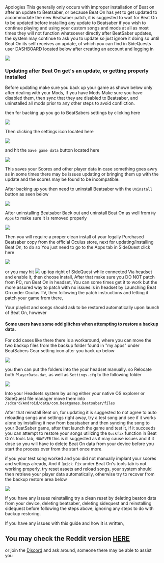 Apologies This generally only occurs with improper installation of Beat on after an update to Beatsaber, or because Beat On has yet to get updated to accommodate the new Beatsaber patch, it is suggested to wait for Beat On to be updated before installing any update to Beatsaber if you wish to continue playing and using your custom songs and mods at all as most times they will not function whatsoever directly after BeatSaber updates, the system may continue to ask you to update so just ignore it doing so until Beat On its self receives an update, of which you can find in SideQuests user DASHBOARD located below after creating an account and logging in

![](https://cdn.discordapp.com/attachments/615234075778875453/622169816719032361/Dashboard.png)


### Updating after Beat On get's an update, or getting properly installed 

Before updating make sure you back up your game as shown below only after dealing with your Mods,
If you have Mods Make sure you have disabled them, then sync that they are disabled to Beatsaber, and uninstalled all mods prior to any other steps to avoid confliction.

then for backing up you go to BeatSabers settings by clicking here

![](https://cdn.discordapp.com/attachments/608376262347587595/608407563263803396/Screenshot_1081.png)

Then clicking the settings icon located here

![](https://cdn.discordapp.com/attachments/608376262347587595/608408734515068943/Beatsaber_setting.png)


and hit the `Save game data` button located here

![](https://cdn.discordapp.com/attachments/608376262347587595/608409252272406607/backups.png)


This saves your Scores and other player data in case something goes awry as in some times there may be issues updating or bringing them up with the update and the scores may be found to be incompatible.


After backing up you then need to uninstall Beatsaber with the `Uninstall` button as seen below

![](https://cdn.discordapp.com/attachments/608376262347587595/608405621741715487/Uninstall.png)

After uninstalling Beatsaber Back out and uninstall Beat On as well from `My Apps` to make sure it is removed properly

![](https://cdn.discordapp.com/attachments/608376262347587595/608398315914133520/Screenshot_1080.png)

Then you will require a proper clean install of your legally Purchased Beatsaber copy from the official Oculus store, next for updating/installing Beat On, to do so You just need to go to the Apps tab in SideQuest click here


 [![](https://cdn.discordapp.com/attachments/608376262347587595/610258661109006347/Screenshot_1198.png)](https://sidequestvr.com/#/app/14) 

or you may hit ![](https://cdn.discordapp.com/attachments/608376262347587595/608391608572051457/Screenshot_1076.png) up top right of SideQuest while connected Via headset and enable it, then choose install, After that make sure you DO NOT patch from PC, run Beat On in headset, You can some times get it to work but the more assured way to patch with no issues is in headset by Launching Beat On under Oculus TV, then following the patch instructions and letting it patch your game from there, 

Your playlist and songs should ask to be restored automatically upon launch of Beat On, however 

#### Some users have some odd glitches when attempting to restore a backup data.

For odd cases like there there is a workaround,  where you can move the two backup files from the backup folder found in "my apps" under BeatSabers Gear setting icon after you back up below

![](https://cdn.discordapp.com/attachments/615234075778875453/618711831552327680/backups.png)

you then can put the folders into the your headset manually. so Relocate both `PlayerData.dat`, as well as `Settings.cfg` to the following folder

![](https://cdn.discordapp.com/attachments/615234075778875453/618709641290973205/Screenshot_127.png)

Into your Headsets system by using either your native OS explorer or SideQuest file manager move them into
`/sdcard/Android/data/com.beatgames.beatsaber/files` 


After that reinstall Beat on, for updating it is suggested to not agree to auto reloading songs and settings right away, try a test song and see if it works alone by installing it new from beastsaber and then syncing the song to your BeatSaber game, after that launch the game and test it, if it succeeds you can attempt to restore your songs utilizing the `Quckfix` function in Beat On's tools tab, `HOWEVER` this is ill suggested as it may cause issues and if it dose so you will have to delete Beat On data from your device before you start the process over from the start once more.

if you your test song worked and you did not manually implant your scores and settings already,
And if `Quick Fix` under Beat On's tools tab is not working properly, try reset assets and reload songs, your system should then retrieve your player data automatically, otherwise try to recover from the backup restore area below

![](https://cdn.discordapp.com/attachments/608376262347587595/608410316706938900/backups.png)

If you have any issues reinstalling try a clean reset by deleting beaton data from your device, deleting beatsaber, deleting sidequest and reinstalling sidequest before following the steps above, ignoring any steps to do with backup restoring.

If you have any issues with this guide and how it is written,
## You may check the Reddit version [HERE](https://www.reddit.com/r/sidequest/comments/cxxwqi/how_to_update_beatonbeatsaber/) 

or join the [Discord](https://discord.me/sidequestvr) and ask around, someone there may be able to assist you